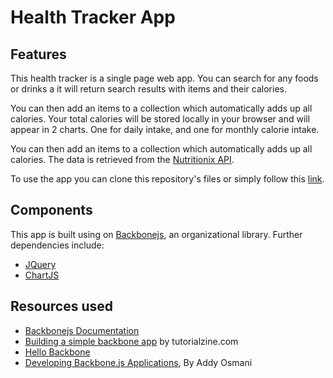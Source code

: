 # Health Tracker App

## Features

This health tracker is a single page web app. You can search for any foods or drinks a it will return search results with items and their calories.

You can then add an items to a collection which automatically adds up all calories. Your total calories will be stored locally in your browser and will appear in 2 charts. One for daily intake, and one for monthly calorie intake.


You can then add an items to a collection which automatically adds up all calories.
The data is retrieved from the <a href="https://developer.nutritionix.com/docs/v1_1">Nutritionix API</a>.

To use the app you can clone this repository's files or simply follow this <a href="weissdev.github.io/health-tracker">link</a>.

## Components

This app is built using on <a href="http://backbonejs.org">Backbonejs</a>, an organizational library.
Further dependencies include:


+ <a href="http://api.jquery.com/">JQuery</a>
+ <a href="http://www.chartjs.org/">ChartJS</a>

## Resources used

+ <a href="http://backbonejs.org">Backbonejs Documentation</a>
+ <a href="http://tutorialzine.com/2013/04/services-chooser-backbone-js/">Building a simple backbone app</a> by tutorialzine.com
+ <a href="http://arturadib.com/hello-backbonejs/">Hello Backbone</a>
+ <a href="http://addyosmani.github.io/backbone-fundamentals/">Developing Backbone.js Applications</a>, By Addy Osmani

